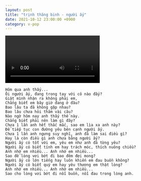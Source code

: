 ```yaml
---
layout: post
title: "trịnh thăng binh - người ấy"
date: 2021-10-12 23:00:00 +0900
category: v-pop
---
```


<div class="video-container">
    <video id="player" class="video-js vjs-default-skin vjs-big-play-centered" data-json="/public/json/v-pop/trịnh thăng binh - người ấy.json"></video>
</div>

```
Hôm qua anh thấy...
Ôi người ấy, đang trong tay với cô nào đấy?
Giật mình nhận ra không phải em,
Chẳng biết em bây giờ đang ở đâu?
Bao lâu ta đã không gặp nhau?
Bao lâu chưa hỏi thăm vài câu?
Nào ngờ hôm nay anh thấy thế này.
Chẳng biết phải nên làm gì đây?
Chưa 1 lần anh hết thắc mắc, sao em lìa xa anh này?
Để tiếp tục con đường yêu bên cạnh người ấy.
Chưa 1 lần anh ngưng suy nghĩ, anh đã làm sai điều gì?
Hay là còn điều gì anh chưa bằng người ấy?
Người ấy có tốt với em, yêu em như anh đã từng yêu?
Người ấy có biết tính em hay trách móc, thích nuông chiều?
Anh nhớ em nhiều... Anh nhớ em nhiều...
Sao để lòng vơi bớt đi bao đêm đợi mong?
Người ấy có lớn tiếng hay luôn khiến em đau buồn không?
Người ấy có biết quý em hay yêu thương em thật lòng?
Anh nhớ em nhiều... Anh nhớ em nhiều...
Sao cho lòng vơi bớt đi nỗi buồn, nỗi đau trong lòng anh.
```